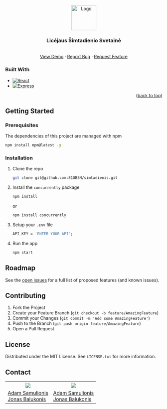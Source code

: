 <a name="readme-top"></a>

<!-- PROJECT LOGO -->
<br />
<div align="center">
  <a href="https://github.com/othneildrew/Best-README-Template">
    <img src="images/logo.png" alt="Logo" width="80" height="80">
  </a>

  <h3 align="center">Licėjaus Šimtadienio Svetainė</h3>

  <p align="center">
    <br />
    <a href="https://lic100.lt">View Demo</a>
    ·
    <a href="https://github.com/81GB3N/simtadienis/issues">Report Bug</a>
    ·
    <a href="https://github.com/81GB3N/simtadienis/issues">Request Feature</a>
  </p>
</div>

### Built With

- [![React][React.js]][React-url]
- [![Express][Express.js]][Express-url]

<p align="right">(<a href="#readme-top">back to top</a>)</p>

<!-- GETTING STARTED -->

## Getting Started

### Prerequisites

The dependencies of this project are managed with npm

```sh
npm install npm@latest -g
```

### Installation

1. Clone the repo
   ```sh
   git clone git@github.com:81GB3N/simtadienis.git
   ```
2. Install the `concurrently` package
   ```sh
   npm install
   ```
   or
   ```sh
   npm install concurrently
   ```
3. Setup your `.env` file
   ```sh
   API_KEY = 'ENTER YOUR API';
   ```
4. Run the app
   ```sh
   npm start
   ```

<!-- ROADMAP -->

## Roadmap

See the [open issues](https://github.com/othneildrew/Best-README-Template/issues) for a full list of proposed features (and known issues).

<!-- CONTRIBUTING -->

## Contributing

1. Fork the Project
2. Create your Feature Branch (`git checkout -b feature/AmazingFeature`)
3. Commit your Changes (`git commit -m 'Add some AmazingFeature'`)
4. Push to the Branch (`git push origin feature/AmazingFeature`)
5. Open a Pull Request

<!-- LICENSE -->

## License

Distributed under the MIT License. See `LICENSE.txt` for more information.

<!-- CONTACT -->

## Contact

<table al>
    <tr>
      <th>
        <img src="https://img.shields.io/badge/Facebook-1877F2?style=for-the-badge&logo=facebook&logoColor=white">
      </th>
      <th>
        <img src="https://img.shields.io/badge/LinkedIn-0077B5?style=for-the-badge&logo=linkedin&logoColor=white">
      </th>
    </tr>
    <tr>
     <td>
        <a href="https://www.facebook.com/profile.php?id=100015847005996" target="_blank">Adam Samulionis</a>
        <br>
        <a href="https://www.facebook.com/jonas.balukonis" target="_blank">Jonas Balukonis</a>
     </td>
     <td>
                 <a href="https://www.linkedin.com/in/adam-samulionis-90683a2b8/" target="_blank">Adam Samulionis</a>
            <br>
            <a href="https://www.linkedin.com/in/jonas-balukonis-0045832ab/" target="_blank">Jonas Balukonis</a></td>
    </tr>

</table>


<!-- MARKDOWN LINKS & IMAGES -->
<!-- https://www.markdownguide.org/basic-syntax/#reference-style-links -->

[React.js]: https://img.shields.io/badge/React-20232A?style=for-the-badge&logo=react&logoColor=61DAFB
[React-url]: https://reactjs.org/
[Express.js]: https://img.shields.io/badge/Express.js-404D59?style=for-the-badge
[Express-url]: https://expressjs.com/
[Facebook]: https://img.shields.io/badge/Facebook-1877F2?style=for-the-badge&logo=facebook&logoColor=white
[LinkedIn]: https://img.shields.io/badge/LinkedIn-0077B5?style=for-the-badge&logo=linkedin&logoColor=white
